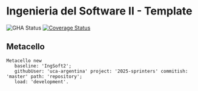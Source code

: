 # Ingenieria del Software II - Template

![GHA Status](https://github.com/uca-argentina/2025-sprinters/actions/workflows/GHA.yml/badge.svg)
[![Coverage Status](https://coveralls.io/repos/github/josehuidobro1/2025-huidobro/badge.svg?branch=master)](https://coveralls.io/github/josehuidobro1/2025-huidobro?branch=master)


## Metacello

```smalltalk
Metacello new
   baseline: 'IngSoft2';
   githubUser: 'uca-argentina' project: '2025-sprinters' commitish: 'master' path: 'repository';
   load: 'development'.
```
